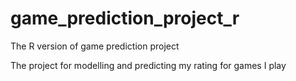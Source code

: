 # game_prediction_project_r
The R version of game prediction project

The project for modelling and predicting my rating for games I play

